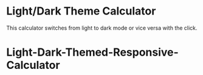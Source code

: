 # Light/Dark Theme Calculator

This calculator switches from light to dark mode or vice versa with the click.
# Light-Dark-Themed-Responsive-Calculator
